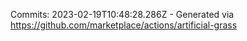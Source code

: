 Commits: 2023-02-19T10:48:28.286Z - Generated via https://github.com/marketplace/actions/artificial-grass
<br>
